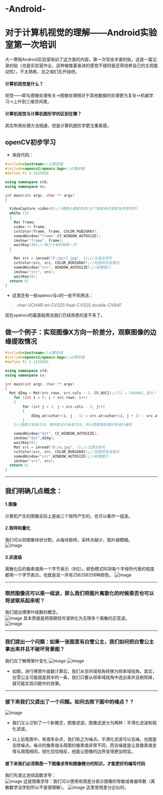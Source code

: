 # -Android-
# 对于计算机视觉的理解——Android实验室第一次培训
大一寒假Android实验室培训了这方面的内容。第一次写技术类的贴，这是一篇记录的贴（也是实验室作业，这种被推着奋进的感觉不错但是还得培养自己的主观能动性），不太熟练，总之咱们先开始吧。




#### 计算机视觉是什么？
视觉——即与图像处理有关->图像处理相对于其他数据的处理更为复杂->机器学习->上升到三维空间里。



#### 计算机视觉与计算机图形学的区别在哪？
其实所用处理方法相通，但是计算机图形学更注重美感。




## openCV初步学习

- 来段代码：
```c++
#include<iostream>//必要前缀
#include<opencv2/opencv.hpp>//必要前缀
#define Pi 3.1415926

using namespace std;
using namespace cv;

int main(int argc, char ** argv)
{

  VideoCapture video(0);//摄像头捕捉信息(这个做起来还是相当有意思的)
  while (1)
  {
    Mat frame;
    video >> frame;
    cvtColor(frame, frame, COLOR_RGB2GRAY);
    namedWindow("frame",CV_WINDOW_AUTOSIZE);
    imshow("frame", frame);
    waitKey(30);//每三十毫秒刷新一次
  }

	Mat src = imread("F:/girl.jpg", 1);//注意反斜杠
	cvtColor(src, src, COLOR_BGR2GRAY);//将图转变成黑白
	namedWindow("src", WINDOW_AUTOSIZE);//新建窗口
	imshow("src", src);
	waitKey(0);
  return 0;
}
```

- 这里还有一些opencv与c的一些不同用法：
>char-UCHAR          int-CV32S           float-CV32S          double-CV64F

>
现在opencv的最基础用法我们已经熟悉的差不多了。


## 做一个例子：实现图像X方向一阶差分，观察图像的边缘提取情况

```c++
#include<iostream>//必要前缀
#include<opencv2/opencv.hpp>//必要前缀
#define Pi 3.1415926

using namespace std;
using namespace cv;

int main(int argc, char ** argv)
{
  Mat dImg = Mat(src.rows, src.cols - 2, CV_8UC1);//C1 = CHANNAL,差分！！
	for (int i = 0; i < src.rows; i++)
	{
		for (int j = 1; j < src.cols - 1; j++)
		{
			dImg.at<uchar>(i, j - 1) = src.at<uchar>(i, j + 1) - src.at<uchar>(i, j - 1);
		}
	}//图像只有单方向，卷积核也只有单方向，所以需要两层循环来进行遍历

	namedWindow("dst", CV_WINDOW_AUTOSIZE);
	imshow("dst",dImg);
	waitKey(0);
	Mat src = imread("D:/a.jpg", 1);//注意反斜杠
	cvtColor(src, src, COLOR_BGR2GRAY);//将图转变成黑白
	namedWindow("src",WINDOW_AUTOSIZE);//新建窗口
	imshow("src", src);
  return 0;
}
```

---
## 我们明确几点概念：
#### 1.图像
计算机产生的图像实际上是由三个矩阵产生的。也可以看作一组波。
#### 2.取样和量化
我们可以将图像块状分割，从每块取样。采样点越少，图片越模糊。                                        
![image](https://github.com/artimisgood/-Android-/blob/master/1.jpg)
#### 3.灰度级
离散化后的像素值用一个字节表示（8位）。颜色模式RGB每个字母所代表的程度都用一个字节表示。也就是说一共有256*256*256种颜色。
![image](https://github.com/artimisgood/-Android-/blob/master/2.jpg)


---
### 既然图像还可以是一组波，那么我们将图片离散化的时候是否也可以将波联系起来呢？                           
我们提出傅里叶级数的概念。   
![image](https://github.com/artimisgood/-Android-/blob/master/图片3.png)
其本质就是把周期信号波转化为无限多个离散的正弦波。                      
![image](https://github.com/artimisgood/-Android-/blob/master/图片4.png)


---
### 我们提出一个问题：如果一张图里有白雪公主，我们如何把白雪公主拿出来并且不破坏背景图？
我们应了解傅里叶变化
![image](https://github.com/artimisgood/-Android-/blob/master/图片5.png)
![image](https://github.com/artimisgood/-Android-/blob/master/图片6.png)
- 如图，进行傅里叶级数计算后，我们从空间域视角转换为频率域视角。其实，白雪公主可能就是其中的一条，我们只要从频率域视角中选出来并且剔除掉，就可能实现问题中的效果。 

---
### 接下来我们又提出了一个问题。如何去除下图中的噪点？？                
![image](https://github.com/artimisgood/-Android-/blob/master/图片7.png)
- 我们又认识到了一个新概念，图像滤波。图像滤波分为两种：平滑化滤波和锐化滤波。                                 
 * 以上铅笔图中，有很多杂点，我们称之为噪点。平滑化滤波可以去噪，也就是去除噪点。噪点的像素值与周围的像素值非常不同，而去噪就是让其像素值变得与周围相同。锐化恰恰相反，他能让图像的边界变得更加明显。
#### 接下来我们必须熟悉一下图像求导和图像微分的知识，才能更好的编写代码
我们先类比连续函数求导：                                
![image](https://github.com/artimisgood/-Android-/blob/master/图片8.png)
这是图像求导：我们可以使用有限差分表示图像的导数或者偏导数（离散数学没学到所以不是很理解）。
![image](https://github.com/artimisgood/-Android-/blob/master/图片9.png)
这里使用差分近似的。

